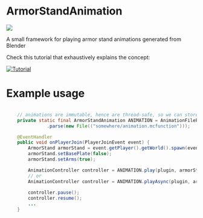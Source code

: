 # ArmorStandAnimation
[![](https://jitpack.io/v/ReflxctionDev/ArmorStandAnimation.svg)](https://jitpack.io/#ReflxctionDev/ArmorStandAnimation)

A small framework for playing armor stand animations generated from Blender

Check this tutorial that exhaustively explains the concept:

[![Tutorial](https://img.youtube.com/vi/QrI1A568HvQ/0.jpg)](https://www.youtube.com/watch?v=QrI1A568HvQ)

# Example usage
```java

    // animations are immutable, hence are thread-safe, so we can store them long term.
    private static final ArmorStandAnimation ANIMATION = AnimationFileParser
               .parse(new File(("somewhere/animation.mcfunction")));

    @EventHandler
    public void onPlayerJoin(PlayerJoinEvent event) {
        ArmorStand armorStand = event.getPlayer().getWorld().spawn(event.getPlayer().getLocation(), ArmorStand.class);
        armorStand.setBasePlate(false);
        armorStand.setArms(true);

        AnimationController controller = ANIMATION.play(plugin, armorStand);
        // or
        AnimationController controller = ANIMATION.playAsync(plugin, armorStand);
        
        controller.pause();
        controller.resume();
        ...
    }
    
```
